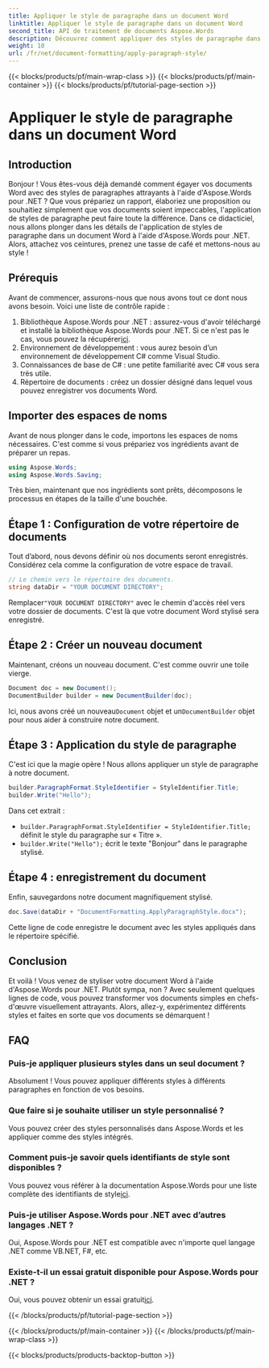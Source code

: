 ```yaml
---
title: Appliquer le style de paragraphe dans un document Word
linktitle: Appliquer le style de paragraphe dans un document Word
second_title: API de traitement de documents Aspose.Words
description: Découvrez comment appliquer des styles de paragraphe dans un document Word à l'aide d'Aspose.Words pour .NET. Suivez notre guide étape par étape pour obtenir un document soigné et professionnel.
weight: 10
url: /fr/net/document-formatting/apply-paragraph-style/
---
```


{{< blocks/products/pf/main-wrap-class >}}
{{< blocks/products/pf/main-container >}}
{{< blocks/products/pf/tutorial-page-section >}}

# Appliquer le style de paragraphe dans un document Word

## Introduction

Bonjour ! Vous êtes-vous déjà demandé comment égayer vos documents Word avec des styles de paragraphes attrayants à l'aide d'Aspose.Words pour .NET ? Que vous prépariez un rapport, élaboriez une proposition ou souhaitiez simplement que vos documents soient impeccables, l'application de styles de paragraphe peut faire toute la différence. Dans ce didacticiel, nous allons plonger dans les détails de l'application de styles de paragraphe dans un document Word à l'aide d'Aspose.Words pour .NET. Alors, attachez vos ceintures, prenez une tasse de café et mettons-nous au style !

## Prérequis

Avant de commencer, assurons-nous que nous avons tout ce dont nous avons besoin. Voici une liste de contrôle rapide :

1.  Bibliothèque Aspose.Words pour .NET : assurez-vous d'avoir téléchargé et installé la bibliothèque Aspose.Words pour .NET. Si ce n'est pas le cas, vous pouvez la récupérer[ici](https://releases.aspose.com/words/net/).
2. Environnement de développement : vous aurez besoin d’un environnement de développement C# comme Visual Studio.
3. Connaissances de base de C# : une petite familiarité avec C# vous sera très utile.
4. Répertoire de documents : créez un dossier désigné dans lequel vous pouvez enregistrer vos documents Word.

## Importer des espaces de noms

Avant de nous plonger dans le code, importons les espaces de noms nécessaires. C'est comme si vous prépariez vos ingrédients avant de préparer un repas.

```csharp
using Aspose.Words;
using Aspose.Words.Saving;
```

Très bien, maintenant que nos ingrédients sont prêts, décomposons le processus en étapes de la taille d'une bouchée.

## Étape 1 : Configuration de votre répertoire de documents

Tout d’abord, nous devons définir où nos documents seront enregistrés. Considérez cela comme la configuration de votre espace de travail.

```csharp
// Le chemin vers le répertoire des documents.
string dataDir = "YOUR DOCUMENT DIRECTORY";
```

 Remplacer`"YOUR DOCUMENT DIRECTORY"` avec le chemin d'accès réel vers votre dossier de documents. C'est là que votre document Word stylisé sera enregistré.

## Étape 2 : Créer un nouveau document

Maintenant, créons un nouveau document. C'est comme ouvrir une toile vierge.

```csharp
Document doc = new Document();
DocumentBuilder builder = new DocumentBuilder(doc);
```

 Ici, nous avons créé un nouveau`Document` objet et un`DocumentBuilder` objet pour nous aider à construire notre document.

## Étape 3 : Application du style de paragraphe

C'est ici que la magie opère ! Nous allons appliquer un style de paragraphe à notre document.

```csharp
builder.ParagraphFormat.StyleIdentifier = StyleIdentifier.Title;
builder.Write("Hello");
```

Dans cet extrait :
- `builder.ParagraphFormat.StyleIdentifier = StyleIdentifier.Title;` définit le style du paragraphe sur « Titre ».
- `builder.Write("Hello");` écrit le texte "Bonjour" dans le paragraphe stylisé.

## Étape 4 : enregistrement du document

Enfin, sauvegardons notre document magnifiquement stylisé.

```csharp
doc.Save(dataDir + "DocumentFormatting.ApplyParagraphStyle.docx");
```

Cette ligne de code enregistre le document avec les styles appliqués dans le répertoire spécifié.

## Conclusion

Et voilà ! Vous venez de styliser votre document Word à l'aide d'Aspose.Words pour .NET. Plutôt sympa, non ? Avec seulement quelques lignes de code, vous pouvez transformer vos documents simples en chefs-d'œuvre visuellement attrayants. Alors, allez-y, expérimentez différents styles et faites en sorte que vos documents se démarquent !

## FAQ

### Puis-je appliquer plusieurs styles dans un seul document ?

Absolument ! Vous pouvez appliquer différents styles à différents paragraphes en fonction de vos besoins.

### Que faire si je souhaite utiliser un style personnalisé ?

Vous pouvez créer des styles personnalisés dans Aspose.Words et les appliquer comme des styles intégrés.

### Comment puis-je savoir quels identifiants de style sont disponibles ?

 Vous pouvez vous référer à la documentation Aspose.Words pour une liste complète des identifiants de style[ici](https://reference.aspose.com/words/net/).

### Puis-je utiliser Aspose.Words pour .NET avec d’autres langages .NET ?

Oui, Aspose.Words pour .NET est compatible avec n'importe quel langage .NET comme VB.NET, F#, etc.

### Existe-t-il un essai gratuit disponible pour Aspose.Words pour .NET ?

 Oui, vous pouvez obtenir un essai gratuit[ici](https://releases.aspose.com/).

{{< /blocks/products/pf/tutorial-page-section >}}

{{< /blocks/products/pf/main-container >}}
{{< /blocks/products/pf/main-wrap-class >}}

{{< blocks/products/products-backtop-button >}}
